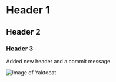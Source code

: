 # Header 1
## Header 2

### Header 3
Added new header and a commit message

![Image of Yaktocat](https://octodex.github.com/images/yaktocat.png)
